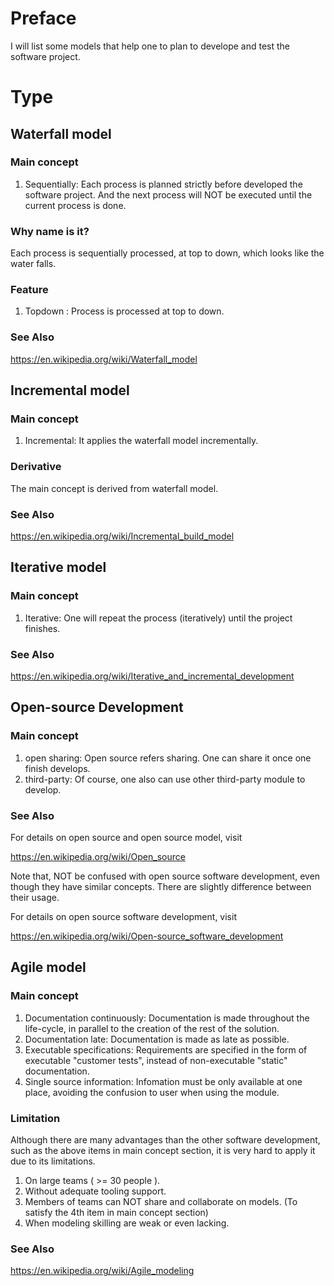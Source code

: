 # Preface
I will list some models that help one to plan to develope and test the software project.
# Type
## Waterfall model
### Main concept
1. Sequentially: Each process is planned strictly before developed the software project. And the next process will NOT be executed until the current process is done.

### Why name is it?
Each process is sequentially processed, at top to down, which looks like the water falls.
### Feature
1. Topdown : Process is processed at top to down.
### See Also
https://en.wikipedia.org/wiki/Waterfall_model

## Incremental model
### Main concept
1. Incremental: It applies the waterfall model incrementally.

### Derivative
The main concept is derived from waterfall model.

### See Also
https://en.wikipedia.org/wiki/Incremental_build_model

## Iterative model
### Main concept
1. Iterative: One will repeat the process (iteratively) until the project finishes.

### See Also
https://en.wikipedia.org/wiki/Iterative_and_incremental_development

## Open-source Development
### Main concept
1. open sharing: Open source refers sharing. One can share it once one finish develops. 
2. third-party: Of course, one also can use other third-party module to develop.

### See Also

For details on open source and open source model, visit

https://en.wikipedia.org/wiki/Open_source

Note that, NOT be confused with open source software development, even though they have similar concepts. There are slightly difference between their usage.

For details on open source software development, visit

https://en.wikipedia.org/wiki/Open-source_software_development

## Agile model
### Main concept
1. Documentation continuously: Documentation is made throughout the life-cycle, in parallel to the creation of the rest of the solution.
2. Documentation late: Documentation is made as late as possible.
3. Executable specifications: Requirements are specified in the form of executable "customer tests", instead of non-executable "static" documentation.
4. Single source information: Infomation must be only available at one place, avoiding the confusion to user when using the module.

### Limitation
Although there are many advantages than the other software development, such as the above items in main concept section, 
it is very hard to apply it due to its limitations.

1. On large teams ( >= 30 people ).
2. Without adequate tooling support.
3. Members of teams can NOT share and collaborate on models. (To satisfy the 4th item in main concept section)
4. When modeling skilling are weak or even lacking.

### See Also
https://en.wikipedia.org/wiki/Agile_modeling
